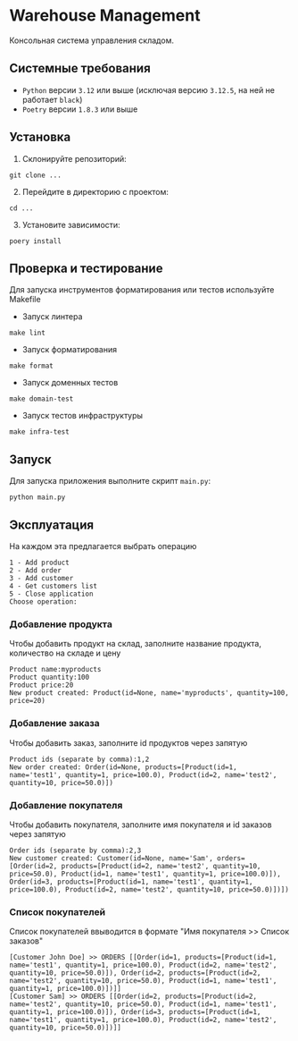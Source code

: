 # Warehouse Management
Консольная система управления складом.

## Системные требования
- `Python` версии `3.12` или выше (исключая версию `3.12.5`, на ней не работает `black`)
- `Poetry` версии `1.8.3` или выше

## Установка

1. Склонируйте репозиторий:
```
git clone ...
```

2. Перейдите в директорию с проектом:
```
cd ...
```

3. Установите зависимости:
```
poery install
```

## Проверка и тестирование

Для запуска инструментов форматирования или тестов используйте Makefile

- Запуск линтера
```
make lint
```

- Запуск форматирования
```
make format
```

- Запуск доменных тестов
```
make domain-test
```

- Запуск тестов инфраструктуры
```
make infra-test
```

## Запуск

Для запуска приложения выполните скрипт `main.py`:
```
python main.py
```

## Эксплуатация

На каждом эта предлагается выбрать операцию
```
1 - Add product
2 - Add order
3 - Add customer
4 - Get customers list
5 - Close application
Choose operation:
```

### Добавление продукта

Чтобы добавить продукт на склад, заполните название продукта, количество на складе и цену
```
Product name:myproducts
Product quantity:100
Product price:20
New product created: Product(id=None, name='myproducts', quantity=100, price=20)
```

### Добавление заказа

Чтобы добавить заказ, заполните id продуктов через запятую
```
Product ids (separate by comma):1,2
New order created: Order(id=None, products=[Product(id=1, name='test1', quantity=1, price=100.0), Product(id=2, name='test2', quantity=10, price=50.0)])
```

### Добавление покупателя

Чтобы добавить покупателя, заполните имя покупателя и id заказов через запятую
```
Order ids (separate by comma):2,3
New customer created: Customer(id=None, name='Sam', orders=[Order(id=2, products=[Product(id=2, name='test2', quantity=10, price=50.0), Product(id=1, name='test1', quantity=1, price=100.0)]), Order(id=3, products=[Product(id=1, name='test1', quantity=1, price=100.0), Product(id=2, name='test2', quantity=10, price=50.0)])])
```

### Список покупателей

Список покупателей ввыводится в формате "Имя покупателя >> Список заказов"
```
[Customer John Doe] >> ORDERS [[Order(id=1, products=[Product(id=1, name='test1', quantity=1, price=100.0), Product(id=2, name='test2', quantity=10, price=50.0)]), Order(id=2, products=[Product(id=2, name='test2', quantity=10, price=50.0), Product(id=1, name='test1', quantity=1, price=100.0)])]]
[Customer Sam] >> ORDERS [[Order(id=2, products=[Product(id=2, name='test2', quantity=10, price=50.0), Product(id=1, name='test1', quantity=1, price=100.0)]), Order(id=3, products=[Product(id=1, name='test1', quantity=1, price=100.0), Product(id=2, name='test2', quantity=10, price=50.0)])]]
```
